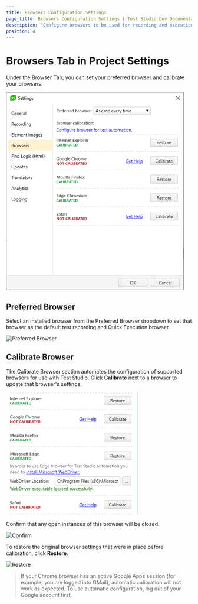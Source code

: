 ```yaml
---
title: Browsers Configuration Settings
page_title: Browsers Configuration Settings | Test Studio Dev Documentation
description: "Configure browsers to be used for recording and execution with Test Studio Dev."
position: 4
---
```

# Browsers Tab in Project Settings

Under the Browser Tab, you can set your preferred browser and calibrate your browsers.

![Browsers][1]

## Preferred Browser

Select an installed browser from the Preferred Browser dropdown to set that browser as the default test recording and Quick Execution browser.

![Preferred Browser][2]

## Calibrate Browser

The Calibrate Browser section automates the configuration of supported browsers for use with Test Studio. Click **Calibrate** next to a browser to update that browser's settings.

![Calibrate][3]

Confirm that any open instances of this browser will be closed.

![Confirm][4]

To restore the original browser settings that were in place before calibration, click **Restore**.

![Restore][5]

> If your Chrome browser has an active Google Apps session (for example, you are logged into GMail), automatic calibration will not work as expected. To use automatic configuration, log out of your Google account first.

[1]: images/browsers/fig1.png
[2]: images/browsers/fig2.png
[3]: images/browsers/fig3.png
[4]: images/browsers/fig4.png
[5]: images/browsers/fig5.png
